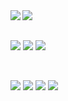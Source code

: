 <a href="https://github.com/anuraghazra/github-readme-stats">
  <img align="left" src="https://github-readme-stats.vercel.app/api?username=kazu1029&count_private=true&show_icons=true" />
</a>
<a href="https://github.com/anuraghazra/github-readme-stats">
  <img align="left" src="https://github-readme-stats.vercel.app/api/top-langs/?username=kazu1029" />
</a>

<br />
<br />

![](https://img.shields.io/static/v1?label=Code&message=PHP&color=green)
![](https://img.shields.io/static/v1?label=Code&message=Go&color=green)
![](https://img.shields.io/static/v1?label=Code&message=Ruby&color=green)

<br />

![](https://img.shields.io/static/v1?label=Tools&message=Docker&color=green)
![](https://img.shields.io/static/v1?label=Tools&message=AWS&color=green)
![](https://img.shields.io/static/v1?label=Tools&message=GithubActions&color=green)
![](https://img.shields.io/static/v1?label=Tools&message=CircleCI&color=green)
